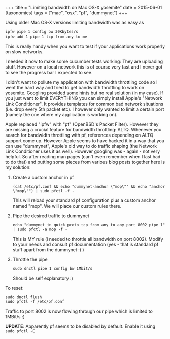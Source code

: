 +++
title = "Limiting bandwidth on Mac OS-X yosemite"
date = 2015-06-01
[taxonomies]
tags = ["mac",
  "osx",
  "pf",
  "dummynet"]
+++

Using older Mac OS-X versions limiting bandwidth was as easy as<!-- more -->

```bash
ipfw pipe 1 config bw 30Kbytes/s
ipfw add 1 pipe 1 tcp from any to me
```

This is really handy when you want to test if your applications work properly on slow networks.

I needed it now to make some cucumber tests working: They are uploading stuff. However on a local network this is of course very fast and I never got to see the progress bar I expected to see.

I didn't want to pollute my application with bandwidth throttling code so I went the hard way and tried to get bandwidth throttling to work on yosemite. Googling provided some hints but no real solution (in my case). If you just want to limit EVERYTHING you can simply install Apple's "Network Link Conditioner".
It provides templates for common bad network situations (i.e. drop every 5th packet etc). I however only wanted to limit a certain port (namely the one where my application is working on).

Apple replaced "ipfw" with "pf" (OpenBSD's Packet Filter). However they are missing a crucial feature for bandwidth throttling: ALTQ. Whenever you search for bandwidth throttling with pf, references depending on ALTQ support come up. However Apple seems to have hacked it in a way that you can use "dummynet", Apple's old way to do traffic shaping (the Network Link Conditioner uses it as well). However googling was - again - not very helpful. So after reading man pages (can't even remember when I last had to do that) and putting some pieces from various blog posts together here is my solution:

1. Create a custom anchor in pf

   `(cat /etc/pf.conf && echo "dummynet-anchor \"mop\"" && echo "anchor \"mop\"") | sudo pfctl -f -`

   This will reload your standard pf configuration plus a custom anchor named "mop". We will place our custom rules there.

2. Pipe the desired traffic to dummynet

   `echo "dummynet in quick proto tcp from any to any port 8002 pipe 1" | sudo pfctl -a mop -f -`

   This is MY rule (i needed to throttle all bandwidth on port 8002). Modify to your needs and consult pf documentation (yes - that is standard pf stuff apart from the dummynet :) )

3. Throttle the pipe

   `sudo dnctl pipe 1 config bw 1Mbit/s`

   Should be self explanatory :)

To reset:

    sudo dnctl flush
    sudo pfctl -f /etc/pf.conf

Traffic to port 8002 is now flowing through our pipe which is limited to 1MBit/s :)

**UPDATE**: Apparently pf seems to be disabled by default. Enable it using `sudo pfctl -E`
